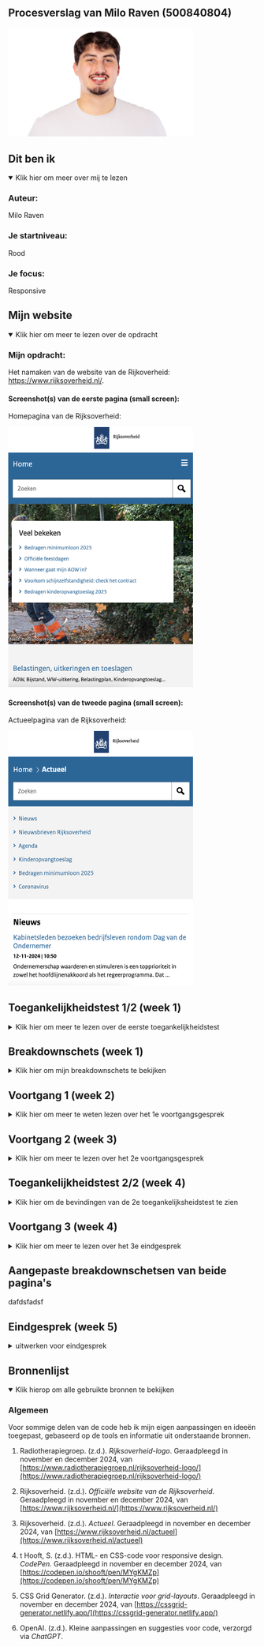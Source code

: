 ## Procesverslag van Milo Raven (500840804)

<img src="readme-images/foto-van-milo.png" width="375px" alt="Foto van Milo Ravenß">

## Dit ben ik

<details open>

<summary>Klik hier om meer over mij te lezen</summary>

### Auteur:

Milo Raven

### Je startniveau:

Rood

### Je focus:

Responsive

</details>

## Mijn website

<details open>

<summary>Klik hier om meer te lezen over de opdracht</summary>

### Mijn opdracht:

Het namaken van de website van de Rijkoverheid: https://www.rijksoverheid.nl/.

#### Screenshot(s) van de eerste pagina (small screen): 

Homepagina van de Rijksoverheid:

<img src="readme-images/screenshot-van-homepagina.png" width="375px" alt="Homepagina van de Rijksoverheid">

#### Screenshot(s) van de tweede pagina (small screen):

Actueelpagina van de Rijksoverheid:

<img src="readme-images/screenshot-van-actueelpagina.png" width="375px" alt="Actueelpagina van de Rijksoverheid">

</details>

## Toegankelijkheidstest 1/2 (week 1)

<details>

<summary>Klik hier om meer te lezen over de eerste toegankelijkheidstest</summary>

### Inleiding

Ik heb een toegankelijkheidstest uitgevoerd op de website Rijksoverheid.nl. Het doel van de test was om te beoordelen hoe goed de website werkt voor verschillende doelgroepen, zoals mensen die afhankelijk zijn van een screenreader, mensen met kleurenblindheid, en gebruikers die specifieke visuele en bewegingsinstellingen nodig hebben. Daarnaast heb ik de website vergeleken met Tiptopwasenstrijkservice.nl om een breder perspectief te krijgen op toegankelijkheid. In deze README staan mijn bevindingen en aanbevelingen.

### Bevindingen van de voiceovertest

Ik heb getest hoe een screenreader de website voorleest. Hierbij keek ik naar de structuur, navigatie en labels van interactieve elementen.

De koppenstructuur van de website is duidelijk en logisch. De belangrijkste onderdelen, zoals "Veel bekeken" en het menu, worden correct aangekondigd door de screenreader. Door het gebruik van ARIA-landmarks, zoals `role="main"` en `role="navigation"`, kan ik eenvoudig naar verschillende secties springen, zoals de navigatiebalk en de hoofdinhoud.

De knoppen en links hebben duidelijke en beschrijvende labels, bijvoorbeeld "Bedragen kinderopvangtoeslag 2025", waardoor ik direct begrijp wat ik kan verwachten. Ook de zoekbalk en andere formulieren werken goed, omdat deze correct gelabeld zijn.

De website scoort hoog op toegankelijkheid voor screenreaders. Dankzij de ARIA-landmarks en goede structuur kan ik de site eenvoudig gebruiken. Een kleine verbetering zou zijn om foutmeldingen in formulieren iets gedetailleerder te maken, zodat gebruikers meteen weten wat ze moeten corrigeren.

### WCAG checklist

Ik heb de WCAG-checklist twee keer ingevuld: één keer voor Rijksoverheid.nl en één keer voor Tiptopwasenstrijkservice.nl. Dit gaf me een goed beeld van hoe deze websites presteren op het gebied van toegankelijkheid.

<img src="readme-images/foto-1.JPG" width="375px" alt="Foto 1">

<img src="readme-images/foto-2.JPG" width="375px" alt="Foto 2">

<img src="readme-images/foto-3.JPG" width="375px" alt="Foto 3">

<img src="readme-images/foto-4.JPG" width="375px" alt="Foto 4">

<img src="readme-images/foto-5.JPG" width="375px" alt="Foto 5">

Rijksoverheid.nl voldoet aan bijna alle richtlijnen in de checklist. De website heeft een sterke structuur, goed contrast en beschrijvende labels. Daarentegen scoorde Tiptopwasenstrijkservice.nl op veel punten slecht. De website mist een logische koppenstructuur, heeft slecht contrast en gebruikt geen correcte HTML-elementen. Dit benadrukt hoe belangrijk het is om toegankelijkheid vanaf het begin in het ontwerpproces mee te nemen.

### Kleurenblindtest
Ik heb getest hoe de website eruitziet voor mensen met Protanopia (roodblindheid), Deuteranopia (groenblindheid), Tritanopia (blauwblindheid) en Achromatopsia (volledige kleurenblindheid).

<img src="readme-images/kleurenblind-test.png" style="width: 100%;" alt="De Rijksoverheid webpagina in een kleurenblindsimulatie">

Bij Protanopia en Deuteranopia zijn rode en groene tinten moeilijk te onderscheiden. Het blauwe menu blijft duidelijk zichtbaar, maar als ik bijvoorbeeld een rode accentkleur zou gebruiken, is die niet te zien. Bij Tritanopia verdwijnen blauwe tinten, wat het menu minder opvallend maakt. Bij Achromatopsia is alles grijs, en zonder extra visuele cues, zoals onderstreping of iconen, zijn links moeilijk te herkennen.

De website werkt redelijk goed voor kleurenblinde gebruikers, maar kan verbeteren door meer visuele elementen toe te voegen, zoals iconen naast kleur of onderstreping bij links.

### Dark/lighttest, increase contrast en reduce motion test

Ik heb gekeken hoe de website reageert op instellingen zoals donkere modus, verhoogd contrast en het verminderen van bewegingseffecten.

De website reageert niet op deze instellingen. Wanneer ik de donkere modus inschakel, verandert er niets aan de kleuren. Ook bij verhoogd contrast gebeurt er niets. Bij reduce motion blijven animaties of bewegingen hetzelfde.

Hier is veel ruimte voor verbetering. Door de website aan te passen aan deze gebruikersvoorkeuren kan de ervaring voor visueel beperkte gebruikers en mensen met gevoeligheid voor beweging flink verbeteren.

### Conclusie en ontwerpadvies

Ik vind dat Rijksoverheid.nl een goede basis heeft voor toegankelijkheid, vooral bij het gebruik van screenreaders en de algemene structuur. Toch zijn er verbeterpunten, vooral op het gebied van kleur en gebruikersvoorkeuren.

1. **Kleurgebruik:** Voeg meer visuele elementen toe, zoals onderstreping bij links en iconen naast kleurgecodeerde knoppen.
2. **Dark mode:** Implementeer een donkere modus voor visueel comfort in omgevingen met weinig licht.
3. **Contrast:** Zorg dat de website reageert op verhoogde contrastinstellingen om de leesbaarheid te verbeteren.
4. **Reduce motion:** Voeg ondersteuning toe om animaties te minimaliseren of uit te schakelen voor mensen die gevoelig zijn voor beweging.
5. **Formulieren:** Maak foutmeldingen gedetailleerder en geef duidelijke instructies, zoals "Gebruik alleen cijfers bij het invullen van dit veld."

Door deze verbeteringen kan de website niet alleen voldoen aan de richtlijnen, maar ook een inclusieve ervaring bieden aan een breder publiek.

</details>

## Breakdownschets (week 1)

<details>

<summary>Klik hier om mijn breakdownschets te bekijken</summary>

### Breakdown van de twee pagina's: 

De breakdown van de twee pagina's:

<img src="readme-images/breakdown-van-homepagina.jpg" width="375px" alt="Breakdownschets van de homepagina van de Rijksoverheid">

<img src="readme-images/breakdown-van-actueelpagina.jpg" width="375px" alt="Breakdownschets van de actueelpagina van de Rijksoverheid">

### Dynamisch deel: 

De breakdown van een dynamisch deel:

<img src="readme-images/dynamische-schets-een.png" width="375px" alt="Breakdown van een dynamisch deel">

### Nog een dynamisch deel: 

De breakdown van nog een dynamisch deel:

<img src="readme-images/dynamisch-scherm-twee.jpg" width="375px" alt="Breakdown van nog een dynamisch deel">

</details>

## Voortgang 1 (week 2)

<details>

<summary>Klik hier om meer te weten lezen over het 1e voortgangsgesprek</summary>

### Stand van zaken

Het proces verloopt soepel. Helaas kon ik vanwege privéredenen en het vinden van een stage niet altijd bij de lessen aanwezig zijn, maar uiteindelijk is alles goed gekomen. De HTML is volledig afgerond en het procesverslag is up-to-date in de README-file. Daarnaast ben ik ook al begonnen met het experimenteren in CSS om verdere vooruitgang te boeken.

De website en een deel van de code:

<img src="readme-images/deel-van-de-website.png" width="375px" alt="Screenshot van een deel van de website">

<img src="readme-images/deel-van-de-code.png" width="375px" alt="Screenshot van een deel van de code">

### Agenda voor meeting

Tijdens de groepssessie hebben we de agenda gericht op het verbeteren van CSS en het bespreken van individuele uitdagingen. Dit gaf ons de mogelijkheid om van elkaar te leren en concrete verbeterpunten te vinden. Het was waardevol om te zien hoe iedereen zijn eigen inzichten inbracht en oplossingen aandroeg.

### Verslag van meeting

We hebben concrete verbeteringen besproken, zoals het optimaliseren van sections (geen sections binnen sections), en het gebruik van H2-tags bij onduidelijke onderdelen, eventueel met onzichtbare H2's of aria-labels voor betere toegankelijkheid met screenreaders. Verder is het belangrijk om een eigen font te kiezen en niet te blijven bij standaardfonts zoals Verdana. Voor de structuur van artikelen werd geadviseerd om een lijst te maken, zodat screenreaders het aantal items duidelijk kunnen lezen. Tot slot hebben we besproken om bij media queries eerst voor mobiel te ontwerpen en vanuit daar verder te bouwen, waarbij we niet gebonden blijven aan specifieke schermformaten maar kijken naar wat visueel goed werkt.

</details>

## Voortgang 2 (week 3)

<details>
<summary>Klik hier om meer te lezen over het 2e voortgangsgesprek</summary>

### Stand van zaken

Tijdens dit gesprek waren we slechts met zijn tweeën, maar dat heeft me niet tegengehouden om veel te leren. Ik liep vast met het responsive maken van mijn header. In de les heeft Sanne dit duidelijk uitgelegd en zelfs de code hiervoor opgestuurd. Dit heeft enorm geholpen, en ik denk dat mijn project nu zo goed als klaar is.

Helina was al bijna klaar met haar project, omdat ze haar gesprek eerder gepland had. Dat gaf me de kans om veel inspiratie uit haar werk te halen en inzicht te krijgen in hoe ik mijn project verder kon verbeteren. Dit vond ik erg waardevol.

### Vooruitgang

Dankzij de hulp van Sanne en de inspiratie van Helina ben ik flink vooruitgegaan. De header is nu volledig responsive, en ik heb geleerd hoe ik mijn CSS efficiënter kan maken. Dit zal ik ook toepassen op andere delen van mijn project. Daarnaast heb ik de README verder bijgewerkt met de laatste wijzigingen.

Een screenshot van de responsive header op mobiel en desktop:

<img src="readme-images/header-op-mobiel.png" width="375px" alt="Screenshot van de responsive header op mobiel">

<img src="readme-images/header-op-desktop.png" width="375px" alt="Screenshot van de responsive header op mobiel">

### Belangrijke inzichten

1. **Responsive header:** Het probleem dat heel moeilijk was leek na een uitleg ineens heel makkelijk. Ik heb hier echt zoveel aan gehad. 
2. **Feedback van Helina:** Haar gestructureerde aanpak inspireerde me om mijn project overzichtelijker te maken en me beter te focussen op toegankelijkheid.

### Agenda voor de volgende stappen

- Toepassen van de verbeteringen uit deze sessie op andere onderdelen van de website.
- Testen van de toegankelijkheid van de site met een screenreader.
- Beginnen met het schrijven van het definitieve procesverslag en voorbereiden op het laatste voortgangsgesprek.

</details>

## Toegankelijkheidstest 2/2 (week 4)

<details>
<summary>Klik hier om de bevindingen van de 2e toegankelijksheidstest te zien</summary>

### Bevindingen
Lijst met je bevindingen die in de test naar voren kwamen:

#### Screenreader
Alles werd goed toegelicht door de screenreader.

Ik gebruik nog te veel onnodige secties, wat de structuur verwarrend maakt. Dit moet worden vereenvoudigd om het toegankelijker te maken.

Op mijn tweede pagina ontbreken onzichtbare headers, waardoor je niet altijd weet waar je je bevindt. Dit moet worden toegevoegd.

Over het gebruik van `tabindex` ben ik nog onzeker. Hiervoor wil ik advies vragen aan mijn klasgenoten.

#### Contrast-check
**Light-modus**:

De contrast-check vond ik leuk om te doen en ik heb de website [WebAIM Contrast Checker](https://webaim.org/resources/contrastchecker/) gebruikt.

Voor de light-versie van mijn site voldoet alles aan WCAG AA voor normale tekst en aan WCAG AAA voor grote tekst en andere elementen.

**Dark-modus**:

Voor de dark-modus is alles goedgekeurd, inclusief WCAG AAA.

</details>


## Voortgang 3 (week 4)

<details>
  <summary>Klik hier om meer te lezen over het 3e eindgesprek</summary>

  ### Stand van zaken

  Het derde gesprek was eigenlijk een eindgesprek. Omdat ik een voortgangsgesprek had gemist, werd dit gesprek ook benut om terug te kijken. Waar anderen soms gespannen waren, voelde ik me best relaxt. Ik kon nog veel vragen stellen, wat me nuttige inzichten gaf over hoe ik de laatste fase kan benaderen.

  Ik heb al een groot deel afgerond, maar er zijn nog verbeterpunten. Zo moet mijn tweede pagina nog complexer worden en zijn er op codeniveau punten die ik kan optimaliseren. Ook bleek mijn JavaScript-interactie nog niet voldoende, dus die ga ik aanpakken.

  ### Bevindingen en actiepunten

  - **Tweede pagina:** Ik ga een interactieve kaart implementeren om de functionaliteit te vergroten.
  - **Videocarousel:** Er komt een videocarousel die toegankelijk moet zijn met toetsenbordnavigatie (pijltjestoetsen), wat een uitdagende klus wordt in JavaScript.
  - **Sections:** Onnodige sections kunnen worden verwijderd om de structuur te vereenvoudigen.
  - **Links in artikelen:** Linkjes moeten in een `<article>`-element worden geplaatst voor een betere semantische opbouw.
  - **ARIA-labels:** Het gebruik van ARIA-labels wordt verminderd waar deze overbodig zijn.
  - **HTML-correcties:** Sommige elementen hebben een verkeerde naamgeving en moeten worden aangepast.
  - **Toegankelijkheid:** Contrast en algemene toegankelijkheid moeten worden gecontroleerd en verbeterd.

  ### Planning

  Met deze verbeterpunten in gedachten, plan ik de volgende stappen:
  1. De tweede pagina verder ontwikkelen, inclusief de interactieve kaart.
  2. De videocarousel bouwen met JavaScript, met focus op toegankelijkheid.
  3. De bestaande structuur optimaliseren door overbodige sections en ARIA-labels te verwijderen.
  4. Toegankelijkheidstests uitvoeren om contrast en gebruiksvriendelijkheid te verbeteren.

  ### Visuele voorbeelden van de voortgang

  Een voorbeeld van mijn interactieve kaart:

  <img src="readme-images/interactieve-kaart.png" width="375px" alt="Interactieve kaart voorbeeld">

  Een overzicht van de huidige videocarousel:

  <img src="readme-images/image-carousel.png" width="375px" alt="Screenshot van de videocarousel">

</details>

## Aangepaste breakdownschetsen van beide pagina's

dafdsfadsf

## Eindgesprek (week 5)

<details>
  <summary>uitwerken voor eindgesprek</summary>

  ### Je uitkomst - karakteristiek screenshots:
  <img src="readme-images/dummy-plaatje.jpg" width="375px" alt="uitomst opdracht 1">


  ### Dit ging goed/Heb ik geleerd: 
  Korte omschrijving met plaatjes

  <img src="readme-images/dummy-plaatje.jpg" width="375px" alt="top">


  ### Dit was lastig/Is niet gelukt:
  Korte omschrijving met plaatjes

  <img src="readme-images/dummy-plaatje.jpg" width="375px" alt="bummer">
</details>

## Bronnenlijst

<details open>
<summary>Klik hierop om alle gebruikte bronnen te bekijken</summary>

### Algemeen
Voor sommige delen van de code heb ik mijn eigen aanpassingen en ideeën toegepast, gebaseerd op de tools en informatie uit onderstaande bronnen.

1. Radiotherapiegroep. (z.d.). *Rijksoverheid-logo*. Geraadpleegd in november en december 2024, van [https://www.radiotherapiegroep.nl/rijksoverheid-logo/](https://www.radiotherapiegroep.nl/rijksoverheid-logo/)

2. Rijksoverheid. (z.d.). *Officiële website van de Rijksoverheid*. Geraadpleegd in november en december 2024, van [https://www.rijksoverheid.nl/](https://www.rijksoverheid.nl/)

3. Rijksoverheid. (z.d.). *Actueel*. Geraadpleegd in november en december 2024, van [https://www.rijksoverheid.nl/actueel](https://www.rijksoverheid.nl/actueel)

4. t Hooft, S. (z.d.). HTML- en CSS-code voor responsive design. *CodePen*. Geraadpleegd in november en december 2024, van [https://codepen.io/shooft/pen/MYgKMZp](https://codepen.io/shooft/pen/MYgKMZp)

5. CSS Grid Generator. (z.d.). *Interactie voor grid-layouts*. Geraadpleegd in november en december 2024, van [https://cssgrid-generator.netlify.app/](https://cssgrid-generator.netlify.app/)

6. OpenAI. (z.d.). Kleine aanpassingen en suggesties voor code, verzorgd via *ChatGPT*. 

</details>